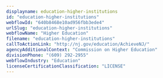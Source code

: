 ```yaml
---
displayname: education-higher-institutions
id: "education-higher-institutions"
webflowId: "640b8468e10ad956fbb3ede4"
urlSlug: "education-higher-institutions"
webflowName: "Higher Education"
filename: "education-higher-institutions"
callToActionLink: "http://nj.gov/education/AchieveNJ/"
agencyAdditionalContext: "Commission on Higher Education"
divisionPhone: "(609) 292-2955"
webflowIndustry: "Education"
licenseCertificationClassification: "LICENSE"
---
```


